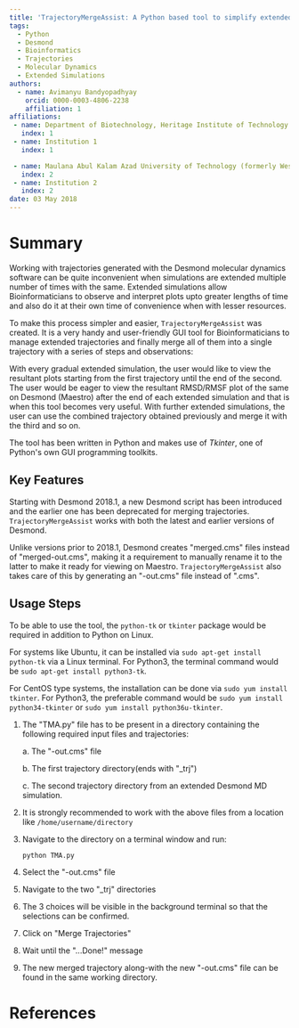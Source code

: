 ```yaml
---
title: 'TrajectoryMergeAssist: A Python based tool to simplify extended molecular dynamics simulations on Desmond'
tags:
  - Python
  - Desmond
  - Bioinformatics
  - Trajectories
  - Molecular Dynamics
  - Extended Simulations
authors:
  - name: Avimanyu Bandyopadhyay
    orcid: 0000-0003-4806-2238
    affiliation: 1
affiliations:
 - name: Department of Biotechnology, Heritage Institute of Technology
   index: 1
 - name: Institution 1
   index: 1

 - name: Maulana Abul Kalam Azad University of Technology (formerly West Bengal University of Technology)
   index: 2
 - name: Institution 2
   index: 2   
date: 03 May 2018
---
```


# Summary

Working with trajectories generated with the Desmond molecular dynamics software
can be quite inconvenient when simulations are extended multiple number of times 
with the same. Extended simulations allow Bioinformaticians to observe and interpret 
plots upto greater lengths of time and also do it at their own time of convenience 
when with lesser resources.

To make this process simpler and easier, ``TrajectoryMergeAssist`` was created. 
It is a very handy and user-friendly GUI tool for Bioinformaticians to manage extended 
trajectories and finally merge all of them into a single trajectory with a series of 
steps and observations:

With every gradual extended simulation, the user would like to view the resultant plots
starting from the first trajectory until the end of the second. The user would be eager
to view the resultant RMSD/RMSF plot of the same on Desmond (Maestro) after the end of 
each extended simulation and that is when this tool becomes very useful. With further 
extended simulations, the user can use the combined trajectory obtained previously and 
merge it with the third and so on.

The tool has been written in Python and makes use of *Tkinter*, one of Python's own GUI 
programming toolkits.

## Key Features

Starting with Desmond 2018.1, a new Desmond script has been introduced and the earlier
one has been deprecated for merging trajectories. ``TrajectoryMergeAssist`` works with 
both the latest and earlier versions of Desmond. 

Unlike versions prior to 2018.1, Desmond creates "merged.cms" files instead of "merged-out.cms",
making it a requirement to manually rename it to the latter to make it ready for viewing on
Maestro. ``TrajectoryMergeAssist`` also takes care of this by generating an "-out.cms" file
instead of ".cms".

## Usage Steps

To be able to use the tool, the ``python-tk`` or ``tkinter`` package would be required in addition to Python on Linux.

For systems like Ubuntu, it can be installed via ``sudo apt-get install python-tk`` via a Linux terminal. For Python3, the terminal command would be ``sudo apt-get install python3-tk``.

For CentOS type systems, the installation can be done via ``sudo yum install tkinter``. For Python3, the preferable command would be ``sudo yum install python34-tkinter`` or ``sudo yum install python36u-tkinter``.

1. The "TMA.py" file has to be present in a directory containing the following required input files and trajectories:

    a. The "-out.cms" file

    b. The first trajectory directory(ends with "_trj")

    c. The second trajectory directory from an extended Desmond MD simulation.

2.  It is strongly recommended to work with the above files from a location like ``/home/username/directory``

3.  Navigate to the directory on a terminal window and run:

    ``python TMA.py``

4.  Select the "-out.cms" file

5.  Navigate to the two "_trj" directories

6.  The 3 choices will be visible in the background terminal so that the selections can be confirmed.

7.  Click on "Merge Trajectories"

8.  Wait until the "...Done!" message

9.  The new merged trajectory along-with the new "-out.cms" file can be found in the same working directory.


# References

